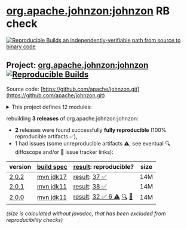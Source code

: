 [org.apache.johnzon:johnzon](https://central.sonatype.com/artifact/org.apache.johnzon/johnzon/versions) RB check
=======

[![Reproducible Builds](https://reproducible-builds.org/images/logos/rb.svg) an independently-verifiable path from source to binary code](https://reproducible-builds.org/)

## Project: [org.apache.johnzon:johnzon](https://central.sonatype.com/artifact/org.apache.johnzon/johnzon/versions) [![Reproducible Builds](https://img.shields.io/endpoint?url=https://raw.githubusercontent.com/jvm-repo-rebuild/reproducible-central/master/content/org/apache/johnzon/badge.json)](https://github.com/jvm-repo-rebuild/reproducible-central/blob/master/content/org/apache/johnzon/README.md)

Source code: [https://github.com/apache/johnzon.git](https://github.com/apache/johnzon.git)

<details><summary>This project defines 12 modules:</summary>

* [org.apache.johnzon:apache-johnzon](https://central.sonatype.com/artifact/org.apache.johnzon/apache-johnzon/overview)
* [org.apache.johnzon:johnzon](https://central.sonatype.com/artifact/org.apache.johnzon/johnzon/overview)
* [org.apache.johnzon:johnzon-core](https://central.sonatype.com/artifact/org.apache.johnzon/johnzon-core/overview)
* [org.apache.johnzon:johnzon-jaxrs](https://central.sonatype.com/artifact/org.apache.johnzon/johnzon-jaxrs/overview)
* [org.apache.johnzon:johnzon-jsonb](https://central.sonatype.com/artifact/org.apache.johnzon/johnzon-jsonb/overview)
* [org.apache.johnzon:johnzon-jsonb-extras](https://central.sonatype.com/artifact/org.apache.johnzon/johnzon-jsonb-extras/overview)
* [org.apache.johnzon:johnzon-jsonlogic](https://central.sonatype.com/artifact/org.apache.johnzon/johnzon-jsonlogic/overview)
* [org.apache.johnzon:johnzon-jsonschema](https://central.sonatype.com/artifact/org.apache.johnzon/johnzon-jsonschema/overview)
* [org.apache.johnzon:johnzon-mapper](https://central.sonatype.com/artifact/org.apache.johnzon/johnzon-mapper/overview)
* [org.apache.johnzon:johnzon-maven-plugin](https://central.sonatype.com/artifact/org.apache.johnzon/johnzon-maven-plugin/overview)
* [org.apache.johnzon:johnzon-osgi](https://central.sonatype.com/artifact/org.apache.johnzon/johnzon-osgi/overview)
* [org.apache.johnzon:johnzon-websocket](https://central.sonatype.com/artifact/org.apache.johnzon/johnzon-websocket/overview)
</details>

rebuilding **3 releases** of org.apache.johnzon:johnzon:
- **2** releases were found successfully **fully reproducible** (100% reproducible artifacts :white_check_mark:),
- 1 had issues (some unreproducible artifacts :warning:, see eventual :mag: diffoscope and/or :memo: issue tracker links):

| version | [build spec](/BUILDSPEC.md) | [result](https://reproducible-builds.org/docs/jvm/): reproducible? | size |
| -- | --------- | ------ | -- |
| [2.0.2](https://central.sonatype.com/artifact/org.apache.johnzon/johnzon/2.0.2/pom) | [mvn jdk17](johnzon-2.0.2.buildspec) | [result](johnzon-2.0.2.buildinfo): [37 :white_check_mark: ](johnzon-2.0.2.buildcompare) | 14M |
| [2.0.1](https://central.sonatype.com/artifact/org.apache.johnzon/johnzon/2.0.1/pom) | [mvn jdk11](johnzon-2.0.1.buildspec) | [result](johnzon-2.0.1.buildinfo): [38 :white_check_mark: ](johnzon-2.0.1.buildcompare) | 14M |
| [2.0.0](https://central.sonatype.com/artifact/org.apache.johnzon/johnzon/2.0.0/pom) | [mvn jdk11](johnzon-2.0.0.buildspec) | [result](johnzon-2.0.0.buildinfo): [32 :white_check_mark:  6 :warning:](johnzon-2.0.0.buildcompare) [:mag:](johnzon-2.0.0.diffoscope) [:memo:](https://github.com/apache/johnzon/pull/114) | 14M |

<i>(size is calculated without javadoc, that has been excluded from reproducibility checks)</i>
